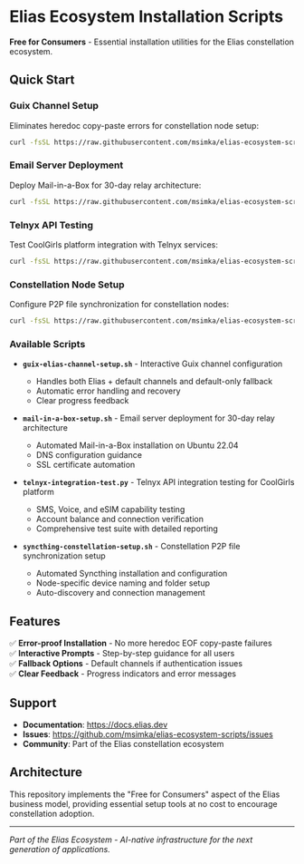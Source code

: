 # Elias Ecosystem Installation Scripts

**Free for Consumers** - Essential installation utilities for the Elias constellation ecosystem.

## Quick Start

### Guix Channel Setup
Eliminates heredoc copy-paste errors for constellation node setup:

```bash
curl -fsSL https://raw.githubusercontent.com/msimka/elias-ecosystem-scripts/master/guix-elias-channel-setup.sh | bash
```

### Email Server Deployment
Deploy Mail-in-a-Box for 30-day relay architecture:

```bash
curl -fsSL https://raw.githubusercontent.com/msimka/elias-ecosystem-scripts/master/mail-in-a-box-setup.sh | sudo bash
```

### Telnyx API Testing
Test CoolGirls platform integration with Telnyx services:

```bash
curl -fsSL https://raw.githubusercontent.com/msimka/elias-ecosystem-scripts/master/telnyx-integration-test.py | python3
```

### Constellation Node Setup
Configure P2P file synchronization for constellation nodes:

```bash
curl -fsSL https://raw.githubusercontent.com/msimka/elias-ecosystem-scripts/master/syncthing-constellation-setup.sh | bash
```

### Available Scripts

- **`guix-elias-channel-setup.sh`** - Interactive Guix channel configuration
  - Handles both Elias + default channels and default-only fallback
  - Automatic error handling and recovery
  - Clear progress feedback

- **`mail-in-a-box-setup.sh`** - Email server deployment for 30-day relay architecture
  - Automated Mail-in-a-Box installation on Ubuntu 22.04
  - DNS configuration guidance
  - SSL certificate automation

- **`telnyx-integration-test.py`** - Telnyx API integration testing for CoolGirls platform
  - SMS, Voice, and eSIM capability testing
  - Account balance and connection verification
  - Comprehensive test suite with detailed reporting

- **`syncthing-constellation-setup.sh`** - Constellation P2P file synchronization setup
  - Automated Syncthing installation and configuration
  - Node-specific device naming and folder setup
  - Auto-discovery and connection management

## Features

✅ **Error-proof Installation** - No more heredoc EOF copy-paste failures  
✅ **Interactive Prompts** - Step-by-step guidance for all users  
✅ **Fallback Options** - Default channels if authentication issues  
✅ **Clear Feedback** - Progress indicators and error messages  

## Support

- **Documentation**: https://docs.elias.dev
- **Issues**: https://github.com/msimka/elias-ecosystem-scripts/issues
- **Community**: Part of the Elias constellation ecosystem

## Architecture

This repository implements the "Free for Consumers" aspect of the Elias business model, providing essential setup tools at no cost to encourage constellation adoption.

---

*Part of the Elias Ecosystem - AI-native infrastructure for the next generation of applications.*